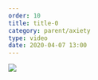 ```yaml
---
order: 10
title: title-0
category: parent/axiety
type: video
date: 2020-04-07 13:00
---
```


[![](../../static/images/stress-management-parent-guide-cover.webp)](../../static/videos/stress-management-parent-guide.mp4)